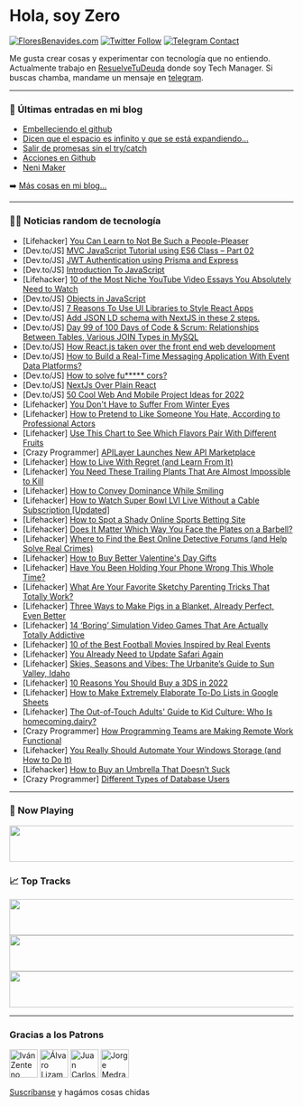 # Hola, soy Zero

[![FloresBenavides.com](https://img.shields.io/website?down_message=oops&label=MiBlog&style=for-the-badge&up_message=online&url=https%3A%2F%2Ffloresbenavides.com)](https://floresbenavides.com) [![Twitter Follow](https://img.shields.io/twitter/follow/ZeroDragon?color=%231DA1F2&label=Follow&logo=twitter&logoColor=ffffff&style=for-the-badge)](https://twitter.com/zerodragon) [![Telegram Contact](https://img.shields.io/badge/escr%C3%ADbeme-ZeroDragon-%2326A5E4?style=for-the-badge&logo=telegram)](https://t.me/zerodragon)

Me gusta crear cosas y experimentar con tecnología que no entiendo.
Actualmente trabajo en [ResuelveTuDeuda](http://github.com/resuelve) donde soy Tech Manager.
Si buscas chamba, mandame un mensaje en [telegram](https://t.me/zerodragon).

---

### 📕 Últimas entradas en mi blog
<!-- BLOG-POST-LIST:START -->
- [Embelleciendo el github](https://floresbenavides.com/embelleciendo-el-github/)
- [Dicen que el espacio es infinito y que se está expandiendo…](https://floresbenavides.com/dicen-que-el-espacio-es-infinito-y-que-se-esta-expandiendo/)
- [Salir de promesas sin el try/catch](https://floresbenavides.com/salir-de-promesas-sin-el-try-catch/)
- [Acciones en Github](https://floresbenavides.com/acciones-en-github/)
- [Neni Maker](https://floresbenavides.com/neni-maker/)
<!-- BLOG-POST-LIST:END -->

➡️ [Más cosas en mi blog...](https://floresbenavides.com)

---

### 👨‍💻 Noticias random de tecnología
<!-- TECH-POSTS:START -->
- [Lifehacker] [You Can Learn to Not Be Such a People-Pleaser](https://lifehacker.com/you-can-learn-to-not-be-such-a-people-pleaser-1848508463)
- [Dev.to/JS] [MVC JavaScript Tutorial using ES6 Class – Part 02](https://dev.to/hirajatamil/mvc-javascript-tutorial-using-es6-class-part-02-4dno)
- [Dev.to/JS] [JWT Authentication using Prisma and Express](https://dev.to/mihaiandrei97/jwt-authentication-using-prisma-and-express-37nk)
- [Dev.to/JS] [Introduction To JavaScript](https://dev.to/lizaatis1/introduction-to-javascript-4dn)
- [Lifehacker] [10 of the Most Niche YouTube Video Essays You Absolutely Need to Watch](https://lifehacker.com/10-of-the-most-niche-youtube-video-essays-you-absolutel-1848525396)
- [Dev.to/JS] [Objects in JavaScript](https://dev.to/owais11art/objects-in-javascript-60f)
- [Dev.to/JS] [7 Reasons To Use UI Libraries to Style React Apps](https://dev.to/ashutoshmishra/7-reasons-to-use-ui-libraries-to-style-react-apps-1ajf)
- [Dev.to/JS] [Add JSON LD schema with NextJS in these 2 steps.](https://dev.to/priteshbaviskar/add-json-ld-schema-with-nextjs-in-these-3-steps-49ja)
- [Dev.to/JS] [Day 99 of 100 Days of Code &amp; Scrum: Relationships Between Tables, Various JOIN Types in MySQL](https://dev.to/rammina/day-99-of-100-days-of-code-scrum-relationships-between-tables-various-join-types-in-mysql-3l0p)
- [Dev.to/JS] [How React.js taken over the front end web development](https://dev.to/shahbazkhan/how-reactjs-taken-over-the-front-end-web-development-4gel)
- [Dev.to/JS] [How to Build a Real-Time Messaging Application With Event Data Platforms?](https://dev.to/push_technology/how-to-build-a-real-time-messaging-application-with-event-data-platforms-c7a)
- [Dev.to/JS] [How to solve fu***** cors?](https://dev.to/lautaro/how-to-solve-fu-cors-39f6)
- [Dev.to/JS] [NextJs Over Plain React](https://dev.to/jainegi/nextjs-over-plain-react-43fo)
- [Dev.to/JS] [50 Cool Web And Mobile Project Ideas for 2022](https://dev.to/andrewbaisden/50-cool-web-and-mobile-project-ideas-for-2022-1flj)
- [Lifehacker] [You Don&#39;t Have to Suffer From Winter Eyes](https://lifehacker.com/you-dont-have-to-suffer-from-winter-eyes-1848520098)
- [Lifehacker] [How to Pretend to Like Someone You Hate, According to Professional Actors](https://lifehacker.com/how-to-pretend-to-like-someone-you-hate-according-to-p-1848520093)
- [Lifehacker] [Use This Chart to See Which Flavors Pair With Different Fruits](https://lifehacker.com/use-this-chart-to-see-which-flavors-pair-with-different-1848520090)
- [Crazy Programmer] [APILayer Launches New API Marketplace](https://www.thecrazyprogrammer.com/2022/02/apilayer-launches-new-api-marketplace.html)
- [Lifehacker] [How to Live With Regret &lpar;and Learn From It&rpar;](https://lifehacker.com/how-to-live-with-regret-and-learn-from-it-1848520020)
- [Lifehacker] [You Need These Trailing Plants That Are Almost Impossible to Kill](https://lifehacker.com/you-need-these-trailing-plants-that-are-almost-impossib-1848520024)
- [Lifehacker] [How to Convey Dominance While Smiling](https://lifehacker.com/how-to-convey-dominance-while-smiling-1848520031)
- [Lifehacker] [How to Watch Super Bowl LVI Live Without a Cable Subscription [Updated]](https://lifehacker.com/you-can-legally-stream-super-bowl-lvi-for-free-1848462035)
- [Lifehacker] [How to Spot a Shady Online Sports Betting Site](https://lifehacker.com/how-to-spot-a-shady-online-sports-betting-site-1848525467)
- [Lifehacker] [Does It Matter Which Way You Face the Plates on a Barbell?](https://lifehacker.com/does-it-matter-which-way-you-face-the-plates-on-a-barbe-1848524998)
- [Lifehacker] [Where to Find the Best Online Detective Forums &lpar;and Help Solve Real Crimes&rpar;](https://lifehacker.com/where-to-find-the-best-online-detective-forums-and-hel-1848510310)
- [Lifehacker] [How to Buy Better Valentine&#39;s Day Gifts](https://lifehacker.com/how-to-buy-better-valentines-day-gifts-1848524230)
- [Lifehacker] [Have You Been Holding Your Phone Wrong This Whole Time?](https://lifehacker.com/have-you-been-holding-your-phone-wrong-this-whole-time-1848521531)
- [Lifehacker] [What Are Your Favorite Sketchy Parenting Tricks That Totally Work?](https://lifehacker.com/what-are-your-favorite-sketchy-parenting-tricks-that-to-1848523125)
- [Lifehacker] [Three Ways to Make Pigs in a Blanket, Already Perfect, Even Better](https://lifehacker.com/three-ways-to-make-pigs-in-a-blanket-already-perfect-1848520041)
- [Lifehacker] [14 ‘Boring’ Simulation Video Games That Are Actually Totally Addictive](https://lifehacker.com/14-boring-simulation-video-games-that-are-actually-to-1848516386)
- [Lifehacker] [10 of the Best Football Movies Inspired by Real Events](https://lifehacker.com/10-of-the-best-football-movies-inspired-by-real-events-1848514587)
- [Lifehacker] [You Already Need to Update Safari Again](https://lifehacker.com/you-already-need-to-update-safari-again-1848522230)
- [Lifehacker] [Skies, Seasons and Vibes: The Urbanite’s Guide to Sun Valley, Idaho](https://lifehacker.com/skies-seasons-and-vibes-the-urbanite-s-guide-to-sun-v-1848474803)
- [Lifehacker] [10 Reasons You Should Buy a 3DS in 2022](https://lifehacker.com/10-reasons-you-should-buy-a-3ds-in-2022-1848514921)
- [Lifehacker] [How to Make Extremely Elaborate To-Do Lists in Google Sheets](https://lifehacker.com/how-to-make-extremely-elaborate-to-do-lists-in-google-s-1848517398)
- [Lifehacker] [The Out-of-Touch Adults&#39; Guide to Kid Culture: Who Is homecoming.dairy?](https://lifehacker.com/the-out-of-touch-adults-guide-to-kid-culture-who-is-ho-1848520478)
- [Crazy Programmer] [How Programming Teams are Making Remote Work Functional](https://www.thecrazyprogrammer.com/2022/02/how-programming-teams-are-making-remote-work-functional.html)
- [Lifehacker] [You Really Should Automate Your Windows Storage &lpar;and How to Do It&rpar;](https://lifehacker.com/you-really-should-automate-your-windows-storage-and-ho-1848513143)
- [Lifehacker] [How to Buy an Umbrella That Doesn’t Suck](https://lifehacker.com/how-to-buy-an-umbrella-that-doesn-t-suck-1848515935)
- [Crazy Programmer] [Different Types of Database Users](https://www.thecrazyprogrammer.com/2022/02/types-of-database-users.html)<!-- TECH-POSTS:END -->

---

### 🎵 Now Playing
<a href="https://spotify-now-playing-dun.vercel.app/now-playing?open"><img src="https://spotify-now-playing-dun.vercel.app/now-playing" width="540" height="64"></a>

### 📈 Top Tracks
<a href="https://spotify-now-playing-dun.vercel.app/top-tracks?i=1&open"><img src="https://spotify-now-playing-dun.vercel.app/top-tracks?i=1" width="540" height="64"></a>
<a href="https://spotify-now-playing-dun.vercel.app/top-tracks?i=2&open"><img src="https://spotify-now-playing-dun.vercel.app/top-tracks?i=2" width="540" height="64"></a>
<a href="https://spotify-now-playing-dun.vercel.app/top-tracks?i=3&open"><img src="https://spotify-now-playing-dun.vercel.app/top-tracks?i=3" width="540" height="64"></a>

---

### Gracias a los Patrons
[<img src="https://avatars.githubusercontent.com/u/243380?v=4" alt="Iván Zenteno" width="50px">](https://github.com/k001) [<img src="https://avatars.githubusercontent.com/u/19955639?v=4" alt="Álvaro Lizama" width="50px">](https://github.com/alvarolizama) [<img src="https://avatars.githubusercontent.com/u/2718753?v=4" alt="Juan Carlos Ruiz" width="50px">](https://github.com/JuanCrg90) [<img src="https://avatars.githubusercontent.com/u/37025?v=4" alt="Jorge Medrano" width="50px">](https://github.com/h1pp1e) 

[Suscríbanse](https://www.patreon.com/zerodragon) y hagámos cosas chidas
